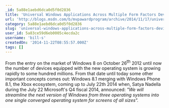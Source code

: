 ```yaml
---
_id: 5a88e1aebd6dca0d5f0d2836
title: 'Universal Windows Applications Across Multiple Form Factors Devices: From 4 to 82 Inches'
url: 'http://blogs.msdn.com/b/mvpawardprogram/archive/2014/11/17/universal-windows-applications-across-multiple-form-factors-devices-from-4-to-82-inches.aspx'
category: 5a88e1aebd6dca0d5f0d2836
slug: 'universal-windows-applications-across-multiple-form-factors-devices-from-4-to-82-inches'
user_id: 5a83ce59d6eb0005c4ecda2c
username: 'bill-s'
createdOn: '2014-11-22T08:55:57.000Z'
tags: []
---
```


From the entry on the market of Windows 8 on October 26<sup><span style="font-size: small">th</span></sup> 2012 until now the number of devices equipped with the new operating system is growing rapidly to some hundred millions. From that date until today some other important concepts comes out: Windows 8.1 merging with Windows Phone 8.1, the Xbox ecosystem, coming up to July 22th 2014 when, Satya Nadella during the July 22 Microsoft's Q4 fiscal 2014, announced: <em>"We will streamline the next version of Windows from three operating systems into one single converged operating system for screens of all sizes".</em>
